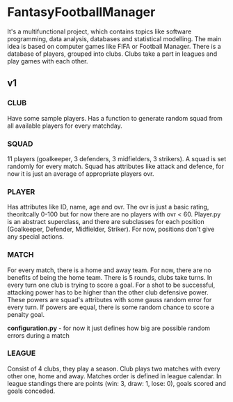 # FantasyFootballManager

It's a multifunctional project, which contains topics like software programming, data analysis, databases and statistical modelling. The main idea is based on computer games like FIFA or Football Manager. There is a database of players, grouped into clubs. Clubs take a part in leagues and play games with each other.

## v1


### CLUB
Have some sample players. Has a function to generate random squad from all available players for every matchday.

### SQUAD
11 players (goalkeeper, 3 defenders, 3 midfielders, 3 strikers). A squad is set randomly for every match. Squad has attributes like attack and defence, for now it is just an average of appropriate players ovr.

### PLAYER
Has attributes like ID, name, age and ovr. The ovr is just a basic rating, theoritcally 0-100 but for now there are no players with ovr < 60. Player.py is an abstract superclass, and there are subclasses for each position (Goalkeeper, Defender, Midfielder, Striker). For now, positions don't give any special actions.

### MATCH
For every match, there is a home and away team. For now, there are no benefits of being the home team. There is 5 rounds, clubs take turns. In every turn one club is trying to score a goal. For a shot to be successful, attacking power has to be higher than the other club defensive power. These powers are squad's attributes with some gauss random error for every turn. If powers are equal, there is some random chance to score a penalty goal.

<b>configuration.py</b> - for now it just defines how big are possible random errors during a match

### LEAGUE
Consist of 4 clubs, they play a season. Club plays two matches with every other one, home and away. Matches order is defined in league calendar. In league standings there are points (win: 3, draw: 1, lose: 0), goals scored and goals conceded.

